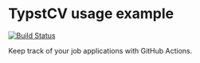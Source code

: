 # TypstCV usage example

[![Build Status](https://github.com/kadykov/TypstCV-example/actions/workflows/ci.yml/badge.svg)](https://github.com/kadykov/TypstCV-example/actions/workflows/ci.yml)

Keep track of your job applications
with GitHub Actions.
